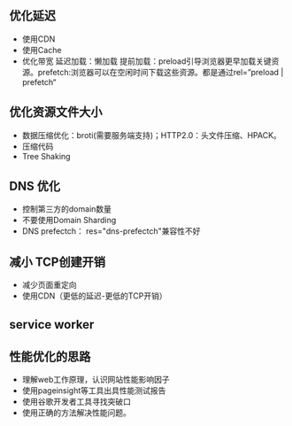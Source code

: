 ## 优化延迟
* 使用CDN
* 使用Cache
* 优化带宽
  延迟加载：懒加载
  提前加载：preload引导浏览器更早加载关键资源。prefetch:浏览器可以在空闲时间下载这些资源。都是通过rel=”preload | prefetch“  

## 优化资源文件大小
* 数据压缩优化：broti(需要服务端支持)；HTTP2.0：头文件压缩、HPACK。  
* 压缩代码
* Tree Shaking
  
## DNS 优化
* 控制第三方的domain数量
* 不要使用Domain Sharding
* DNS prefectch： res="dns-prefectch"兼容性不好

## 减小 TCP创建开销
* 减少页面重定向
* 使用CDN（更低的延迟-更低的TCP开销）

## service worker


## 性能优化的思路

* 理解web工作原理，认识网站性能影响因子
* 使用pageinsight等工具出具性能测试报告
* 使用谷歌开发者工具寻找突破口
* 使用正确的方法解决性能问题。
